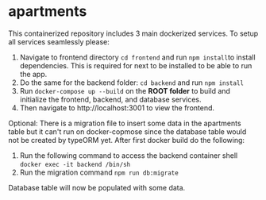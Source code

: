 
# apartments
This containerized repository includes 3 main dockerized services. To setup all services seamlessly please:

1. Navigate to frontend directory `cd frontend` and run `npm install`to install dependencies. This is required for next to be installed to be able to run the app. 
2. Do the same for the backend folder: `cd backend` and run `npm install`
3. Run `docker-compose up --build` on the **ROOT folder** to build and initialize the frontend, backend, and database services. 
4. Then navigate to http://localhost:3001 to view the frontend.

Optional:
There is a migration file to insert some data in the apartments table but it can't run on docker-copmose since the database table would not be created by typeORM yet. After first docker build do the following:

 1. Run the following command to access the backend container shell `docker exec -it backend /bin/sh`
 2. Run the migration command `npm run db:migrate`

Database table will now be populated with some data.

